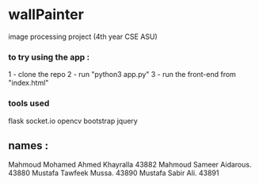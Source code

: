 # wallPainter
image processing project (4th year CSE ASU)

<h3>to try using the app :</h3>
1 - clone the repo 
2 - run "python3 app.py"
3 - run the front-end from "index.html"

<h3>tools used</h3>
flask
socket.io
opencv
bootstrap
jquery

<h2>names :</h2>
Mahmoud Mohamed Ahmed Khayralla 43882
Mahmoud Sameer Aidarous.        43880
Mustafa Tawfeek Mussa.          43890
Mustafa Sabir Ali.              43891
